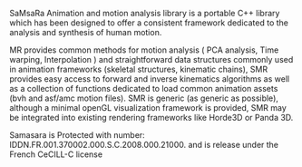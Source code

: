 SaMsaRa Animation and motion analysis library is a portable C++ library which has been designed to offer a consistent framework dedicated to the analysis and synthesis of human motion.

MR provides common methods for motion analysis ( PCA analysis, Time warping, Interpolation ) and straightforward data structures commonly used in animation frameworks (skeletal structures, kinematic chains), SMR provides easy access to forward and inverse kinematics algorithms as well as a collection of functions dedicated to load common animation assets (bvh and asf/amc motion files). SMR is generic (as generic as possible), although a minimal openGL visualization framework is provided, SMR may be integrated into existing rendering frameworks like Horde3D or Panda 3D.

Samasara is Protected with number: IDDN.FR.001.370002.000.S.C.2008.000.21000. and is release under the French CeCILL-C license
